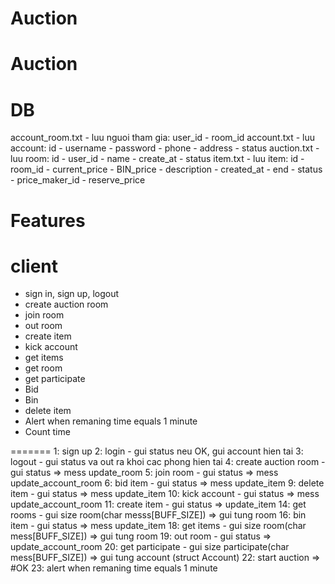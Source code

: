 # Auction
# Auction

# DB
account_room.txt - luu nguoi tham gia: user_id - room_id
account.txt - luu account: id - username - password - phone - address - status
auction.txt - luu room: id - user_id - name - create_at - status
item.txt - luu item: id - room_id - current_price - BIN_price - description - created_at - end - status - price_maker_id - reserve_price
# Features

# client
- sign in, sign up, logout
- create auction room
- join room
- out room
- create item
- kick account
- get items
- get room
- get participate
- Bid
- Bin
- delete item
- Alert when remaning time equals 1 minute
- Count time

=======
1: sign up
2: login - gui status neu OK, gui account hien tai
3: logout - gui status va out ra khoi cac phong hien tai
4: create auction room - gui status => mess update_room
5: join room - gui status => mess update_account_room
6: bid item - gui status => mess update_item
9: delete item - gui status => mess update_item
10: kick account - gui status => mess update_account_room
11: create item - gui status => update_item
14: get rooms - gui size room(char messs[BUFF_SIZE]) => gui tung room
16: bin item - gui status => mess update_item
18: get items - gui size room(char mess[BUFF_SIZE]) => gui tung room
19: out room - gui status => update_account_room
20: get participate - gui size participate(char mess[BUFF_SIZE]) => gui tung account (struct Account)
22: start auction => #OK
23: alert when remaning time equals 1 minute
